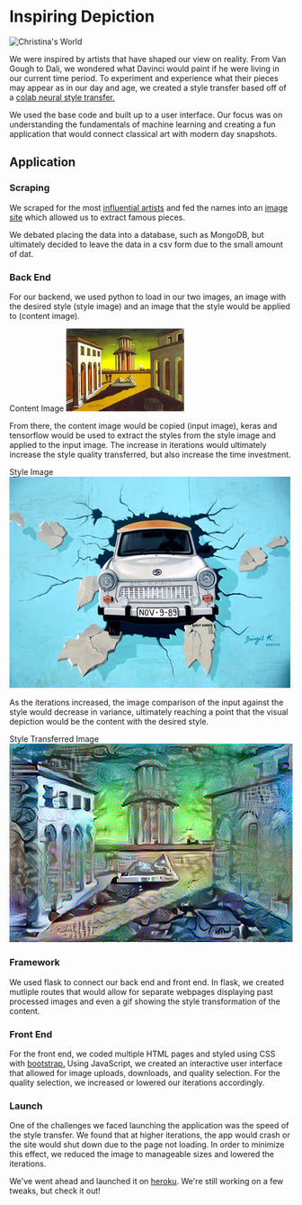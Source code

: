 # Inspiring Depiction
![Christina's World](https://upload.wikimedia.org/wikipedia/en/a/a2/Christinasworld.jpg)

We were inspired by artists that have shaped our view on reality. From Van Gough to Dali, we wondered what Davinci would paint if he were living in our current time period. To experiment and experience what their pieces may appear as in our day and age, we created a style transfer based off of a [colab neural style transfer.](https://colab.research.google.com/github/tensorflow/models/blob/master/research/nst_blogpost/4_Neural_Style_Transfer_with_Eager_Execution.ipynb)

We used the base code and built up to a user interface. Our focus was on understanding the fundamentals of machine learning and creating a fun application that would connect classical art with modern day snapshots. 

## Application

### Scraping
We scraped for the most [influential artists](http://www.theartwolf.com/articles/most-important-painters.htm) and fed the names into an [image site](https://www.wikiart.org/en/) which allowed us to extract famous pieces. 

We debated placing the data into a database, such as MongoDB, but ultimately decided to leave the data in a csv form due to the small amount of dat.

### Back End
For our backend, we used python to load in our two images, an image with the desired style (style image) and an image that the style would be applied to (content image). 

Content Image
![content image](/static/display/content.png)

From there, the content image would be copied (input image), keras and tensorflow would be used to extract the styles from the style image and applied to the input image. The increase in iterations would ultimately increase the style quality transferred, but also increase the time investment. 

Style Image
![style image](/static/display/style.png)

As the iterations increased, the image comparison of the input against the style would decrease in variance, ultimately reaching a point that the visual depiction would be the content with the desired style.

Style Transferred Image
![transferred image](/static/display/city.png)

### Framework
We used flask to connect our back end and front end. In flask, we created mutliple routes that would allow for separate webpages displaying past processed images and even a gif showing the style transformation of the content. 

### Front End
For the front end, we coded multiple HTML pages and styled using CSS with [bootstrap.](https://colab.research.google.com/github/tensorflow/models/blob/master/research/nst_blogpost/4_Neural_Style_Transfer_with_Eager_Execution.ipynb) Using JavaScript, we created an interactive user interface that allowed for image uploads, downloads, and quality selection. For the quality selection, we increased or lowered our iterations accordingly.

### Launch
One of the challenges we faced launching the application was the speed of the style transfer. We found that at higher iterations, the app would crash or the site would shut down due to the page not loading. In order to minimize this effect, we reduced the image to manageable sizes and lowered the iterations. 

We've went ahead and launched it on [heroku](https://inspire-depiction.herokuapp.com/). We're still working on a few tweaks, but check it out!
